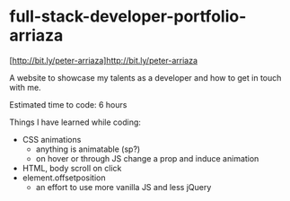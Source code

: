 # full-stack-developer-portfolio-arriaza
[http://bit.ly/peter-arriaza]http://bit.ly/peter-arriaza

A website to showcase my talents as a developer and how to get in touch with me.

Estimated time to code: 6 hours

Things I have learned while coding:
* CSS animations
    * anything is animatable (sp?) 
    * on hover or through JS change a prop and induce animation
* HTML, body scroll on click
* element.offsetposition
    * an effort to use more vanilla JS and less jQuery

